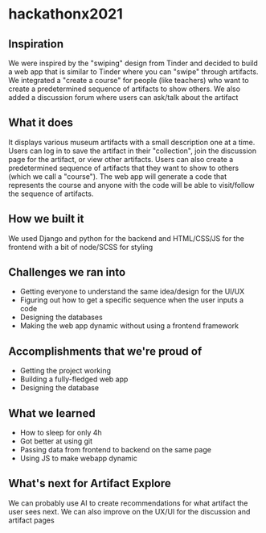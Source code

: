 # hackathonx2021
## Inspiration
We were inspired by the "swiping" design from Tinder and decided to build a web app that is similar to Tinder where you can "swipe" through artifacts. We integrated a "create a course" for people (like teachers) who want to create a predetermined sequence of artifacts to show others. We also added a discussion forum where users can ask/talk about the artifact

## What it does
It displays various museum artifacts with a small description one at a time. Users can log in to save the artifact in their "collection", join the discussion page for the artifact, or view other artifacts. Users can also create a predetermined sequence of artifacts that they want to show to others (which we call a "course"). The web app will generate a code that represents the course and anyone with the code will be able to visit/follow the sequence of artifacts.

## How we built it
We used Django and python for the backend and HTML/CSS/JS for the frontend with a bit of node/SCSS for styling

## Challenges we ran into
- Getting everyone to understand the same idea/design for the UI/UX
- Figuring out how to get a specific sequence when the user inputs a code
- Designing the databases
- Making the web app dynamic without using a frontend framework

## Accomplishments that we're proud of
- Getting the project working
- Building a fully-fledged web app
- Designing the database

## What we learned
- How to sleep for only 4h
- Got better at using git
- Passing data from frontend to backend on the same page
- Using JS to make webapp dynamic

## What's next for Artifact Explore
We can probably use AI to create recommendations for what artifact the user sees next. We can also improve on the UX/UI for the discussion and artifact pages